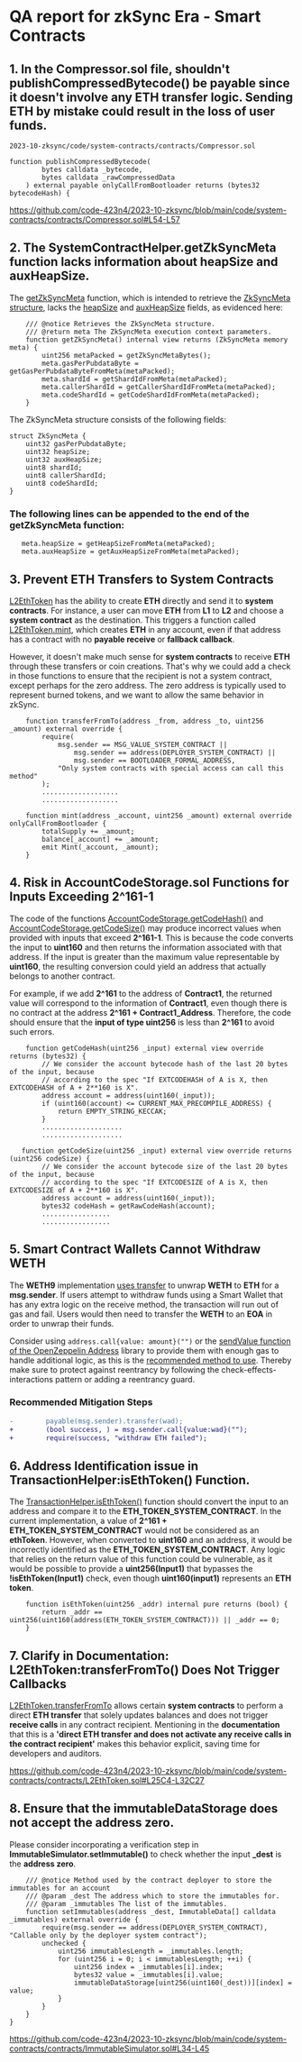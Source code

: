 # QA report for zkSync Era - Smart Contracts

## 1. In the Compressor.sol file, shouldn't publishCompressedBytecode() be payable since it doesn't involve any ETH transfer logic. Sending ETH by mistake could result in the loss of user funds.

```solidity
2023-10-zksync/code/system-contracts/contracts/Compressor.sol

function publishCompressedBytecode(
        bytes calldata _bytecode,
        bytes calldata _rawCompressedData
    ) external payable onlyCallFromBootloader returns (bytes32 bytecodeHash) {

```

https://github.com/code-423n4/2023-10-zksync/blob/main/code/system-contracts/contracts/Compressor.sol#L54-L57

## 2. The SystemContractHelper.getZkSyncMeta function lacks information about heapSize and auxHeapSize.

The [getZkSyncMeta](https://github.com/code-423n4/2023-10-zksync/blob/main/code/system-contracts/contracts/libraries/SystemContractHelper.sol#L297) function, which is intended to retrieve the [ZkSyncMeta structure](https://github.com/code-423n4/2023-10-zksync/blob/main/code/system-contracts/contracts/libraries/SystemContractHelper.sol#L42), lacks the [heapSize](https://github.com/code-423n4/2023-10-zksync/blob/main/code/system-contracts/contracts/libraries/SystemContractHelper.sol#L44C1-L44C1) and [auxHeapSize](https://github.com/code-423n4/2023-10-zksync/blob/main/code/system-contracts/contracts/libraries/SystemContractHelper.sol#L45) fields, as evidenced here:

```solidity
    /// @notice Retrieves the ZkSyncMeta structure.
    /// @return meta The ZkSyncMeta execution context parameters.
    function getZkSyncMeta() internal view returns (ZkSyncMeta memory meta) {
        uint256 metaPacked = getZkSyncMetaBytes();
        meta.gasPerPubdataByte = getGasPerPubdataByteFromMeta(metaPacked);
        meta.shardId = getShardIdFromMeta(metaPacked);
        meta.callerShardId = getCallerShardIdFromMeta(metaPacked);
        meta.codeShardId = getCodeShardIdFromMeta(metaPacked);
    }
```

The ZkSyncMeta structure consists of the following fields:

```solidity
struct ZkSyncMeta {
    uint32 gasPerPubdataByte;
    uint32 heapSize;
    uint32 auxHeapSize;
    uint8 shardId;
    uint8 callerShardId;
    uint8 codeShardId;
}

```

### The following lines can be appended to the end of the getZkSyncMeta function:

```solidity
   meta.heapSize = getHeapSizeFromMeta(metaPacked);
   meta.auxHeapSize = getAuxHeapSizeFromMeta(metaPacked);

```

## 3. Prevent ETH Transfers to System Contracts

[L2EthToken](https://github.com/code-423n4/2023-10-zksync/blob/main/code/system-contracts/contracts/L2EthToken.sol) has the ability to create **ETH** directly and send it to **system contracts**. For instance, a user can move **ETH** from **L1** to **L2** and choose a **system contract** as the destination. This triggers a function called [L2EthToken.mint](https://github.com/code-423n4/2023-10-zksync/blob/main/code/system-contracts/contracts/L2EthToken.sol#L64), which creates **ETH** in any account, even if that address has a contract with no **payable receive** or **fallback callback**.

However, it doesn't make much sense for **system contracts** to receive **ETH** through these transfers or coin creations. That's why we could add a check in those functions to ensure that the recipient is not a system contract, except perhaps for the zero address. The zero address is typically used to represent burned tokens, and we want to allow the same behavior in zkSync.

```solidity
    function transferFromTo(address _from, address _to, uint256 _amount) external override {
        require(
            msg.sender == MSG_VALUE_SYSTEM_CONTRACT ||
                msg.sender == address(DEPLOYER_SYSTEM_CONTRACT) ||
                msg.sender == BOOTLOADER_FORMAL_ADDRESS,
            "Only system contracts with special access can call this method"
        );
        ...................
        ...................
```

```solidity
    function mint(address _account, uint256 _amount) external override onlyCallFromBootloader {
        totalSupply += _amount;
        balance[_account] += _amount;
        emit Mint(_account, _amount);
    }
```

## 4. Risk in AccountCodeStorage.sol Functions for Inputs Exceeding 2^161-1

The code of the functions [AccountCodeStorage.getCodeHash()](https://github.com/code-423n4/2023-10-zksync/blob/main/code/system-contracts/contracts/AccountCodeStorage.sol#L89) and [AccountCodeStorage.getCodeSize()](https://github.com/code-423n4/2023-10-zksync/blob/main/code/system-contracts/contracts/AccountCodeStorage.sol#L117) may produce incorrect values when provided with inputs that exceed **2^161-1**. This is because the code converts the input to **uint160** and then returns the information associated with that address. If the input is greater than the maximum value representable by **uint160**, the resulting conversion could yield an address that actually belongs to another contract.

For example, if we add **2^161** to the address of **Contract1**, the returned value will correspond to the information of **Contract1**, even though there is no contract at the address **2^161 + Contract1_Address**. Therefore, the code should ensure that the **input of type uint256** is less than **2^161** to avoid such errors.

```solidity
    function getCodeHash(uint256 _input) external view override returns (bytes32) {
        // We consider the account bytecode hash of the last 20 bytes of the input, because
        // according to the spec "If EXTCODEHASH of A is X, then EXTCODEHASH of A + 2**160 is X".
        address account = address(uint160(_input));
        if (uint160(account) <= CURRENT_MAX_PRECOMPILE_ADDRESS) {
            return EMPTY_STRING_KECCAK;
        }
        ....................
        ....................
```

```solidity
   function getCodeSize(uint256 _input) external view override returns (uint256 codeSize) {
        // We consider the account bytecode size of the last 20 bytes of the input, because
        // according to the spec "If EXTCODESIZE of A is X, then EXTCODESIZE of A + 2**160 is X".
        address account = address(uint160(_input));
        bytes32 codeHash = getRawCodeHash(account);
        .................
        .................
```

## 5. Smart Contract Wallets Cannot Withdraw WETH

The **WETH9** implementation [uses transfer](https://github.com/code-423n4/2023-10-zksync/blob/main/code/contracts/ethereum/contracts/dev-contracts/WETH9.sol#L30) to unwrap **WETH** to **ETH** for a **msg.sender**. If users attempt to withdraw funds using a Smart Wallet that has any extra logic on the receive method, the transaction will run out of gas and fail. Users would then need to transfer the **WETH** to an **EOA** in order to unwrap their funds.

Consider using `address.call{value: amount}("")` or the [sendValue function of the OpenZeppelin Address](https://github.com/OpenZeppelin/openzeppelin-contracts/blob/v4.9.3/contracts/utils/Address.sol#L64) library to provide them with enough gas to handle additional logic, as this is the [recommended method to use](https://solidity-by-example.org/sending-ether/). Thereby make sure to protect against reentrancy by following the check-effects-interactions pattern or adding a reentrancy guard.

### Recommended Mitigation Steps

```diff
-        payable(msg.sender).transfer(wad);
+        (bool success, ) = msg.sender.call{value:wad}("");
+        require(success, "withdraw ETH failed");
```

## 6. Address Identification issue in TransactionHelper:isEthToken() Function.

The [TransactionHelper.isEthToken()](https://github.com/code-423n4/2023-10-zksync/blob/main/code/system-contracts/contracts/libraries/TransactionHelper.sol#L94-L96) function should convert the input to an address and compare it to the **ETH_TOKEN_SYSTEM_CONTRACT**. In the current implementation, a value of **2^161 + ETH_TOKEN_SYSTEM_CONTRACT** would not be considered as an **ethToken**. However, when converted to **uint160** and an address, it would be incorrectly identified as the **ETH_TOKEN_SYSTEM_CONTRACT**. Any logic that relies on the return value of this function could be vulnerable, as it would be possible to provide a **uint256(Input1)** that bypasses the **!isEthToken(Input1)** check, even though **uint160(input1)** represents an **ETH token**.

```solidity
    function isEthToken(uint256 _addr) internal pure returns (bool) {
        return _addr == uint256(uint160(address(ETH_TOKEN_SYSTEM_CONTRACT))) || _addr == 0;
    }
```

## 7. Clarify in Documentation: L2EthToken:transferFromTo() Does Not Trigger Callbacks

[L2EthToken.transferFromTo](https://github.com/code-423n4/2023-10-zksync/blob/main/code/system-contracts/contracts/L2EthToken.sol#L25C4-L32C27) allows certain **system contracts** to perform a direct **ETH transfer** that solely updates balances and does not trigger **receive calls** in any contract recipient. Mentioning in the **documentation** that this is a **'direct ETH transfer and does not activate any receive calls in the contract recipient'** makes this behavior explicit, saving time for developers and auditors.

https://github.com/code-423n4/2023-10-zksync/blob/main/code/system-contracts/contracts/L2EthToken.sol#L25C4-L32C27

## 8. Ensure that the immutableDataStorage does not accept the address zero.

Please consider incorporating a verification step in **ImmutableSimulator.setImmutable()** to check whether the input **_dest** is the **address zero**.

```solidity
    /// @notice Method used by the contract deployer to store the immutables for an account
    /// @param _dest The address which to store the immutables for.
    /// @param _immutables The list of the immutables.
    function setImmutables(address _dest, ImmutableData[] calldata _immutables) external override {
        require(msg.sender == address(DEPLOYER_SYSTEM_CONTRACT), "Callable only by the deployer system contract");
        unchecked {
            uint256 immutablesLength = _immutables.length;
            for (uint256 i = 0; i < immutablesLength; ++i) {
                uint256 index = _immutables[i].index;
                bytes32 value = _immutables[i].value;
                immutableDataStorage[uint256(uint160(_dest))][index] = value;
            }
        }
    }
}

```
https://github.com/code-423n4/2023-10-zksync/blob/main/code/system-contracts/contracts/ImmutableSimulator.sol#L34-L45
